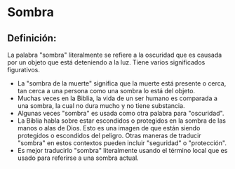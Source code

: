 # Sombra

## Definición: 

La palabra "sombra" literalmente se refiere a la oscuridad que es causada por un objeto que está deteniendo a la luz. Tiene varios significados figurativos.

* La "sombra de la muerte" significa que la muerte está presente o cerca, tan cerca a una persona como una sombra lo está del objeto.
* Muchas veces en la Biblia, la vida de un ser humano es comparada a una sombra, la cual no dura mucho y no tiene substancia.
* Algunas veces "sombra" es usada como otra palabra para "oscuridad".
* La Biblia habla sobre estar escondidos o protegidos en la sombra de las manos o alas de Dios. Esto es una imagen de que están siendo protegidos o escondidos del peligro. Otras maneras de traducir "sombra" en estos contextos pueden incluir "seguridad" o "protección".
* Es mejor traducirlo "sombra" literalmente usando el término local que es usado para referirse a una sombra actual.

